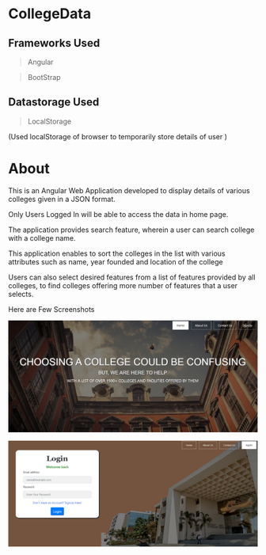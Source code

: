 # CollegeData

## Frameworks Used

>Angular

>BootStrap

## Datastorage Used

>LocalStorage

(Used localStorage of browser to temporarily store details of user )


# About


This is an Angular Web Application developed to display details of various colleges given in a JSON format. 

Only Users Logged In will be able to access the data in home page.

The application provides search feature, wherein a user can search college with a college name. 

This application enables to sort the colleges in the list with various attributes such as name, year founded and location of the college

Users can also select desired features from a list of features provided by all colleges, to find colleges offering more number of features that a user selects.

Here are Few Screenshots

![alt text](https://github.com/HrithikGit/CollegeData/blob/main/src/app/Images/screenshot2.PNG?raw=true)

![alt text](https://github.com/HrithikGit/CollegeData/blob/main/src/app/Images/screenshot1.PNG?raw=true)




